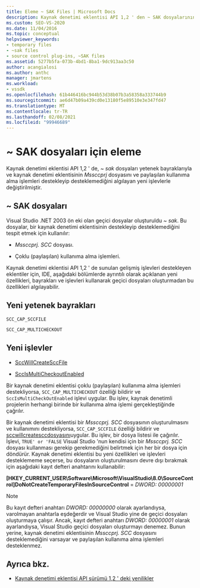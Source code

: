 ```yaml
---
title: Eleme ~ SAK Files | Microsoft Docs
description: Kaynak denetimi eklentisi API 1,2 ' den ~ SAK dosyalarının eleme ve bunların nasıl değiştirildiğini yetenek bayrakları ve yeni işlevlerle nasıl değiştirdikleri hakkında bilgi edinin.
ms.custom: SEO-VS-2020
ms.date: 11/04/2016
ms.topic: conceptual
helpviewer_keywords:
- temporary files
- ~sak files
- source control plug-ins, ~SAK files
ms.assetid: 5277b5fa-073b-4bd1-8ba1-9dc913aa3c50
author: acangialosi
ms.author: anthc
manager: jmartens
ms.workload:
- vssdk
ms.openlocfilehash: 61b446416bc944b53d38b07b3a58358a333744b9
ms.sourcegitcommit: ae6d47b09a439cd0e13180f5e89510e3e347fd47
ms.translationtype: MT
ms.contentlocale: tr-TR
ms.lasthandoff: 02/08/2021
ms.locfileid: "99946689"
---
```

# <a name="elimination-of-sak-files"></a>~ SAK dosyaları için eleme
Kaynak denetimi eklentisi API 1,2 ' de, *~ sak* dosyaları yetenek bayraklarıyla ve kaynak denetimi eklentisinin *Mssccprj* dosyasını ve paylaşılan kullanıma alma işlemleri destekleyip desteklemediğini algılayan yeni işlevlerle değiştirilmiştir.

## <a name="sak-files"></a>~ SAK dosyaları
Visual Studio .NET 2003 ön eki olan geçici dosyalar oluşturuldu *~ sak*. Bu dosyalar, bir kaynak denetimi eklentisinin destekleyip desteklemediğini tespit etmek için kullanılır:

- *Mssccprj. SCC* dosyası.

- Çoklu (paylaşılan) kullanıma alma işlemleri.

Kaynak denetimi eklentisi API 1,2 ' de sunulan gelişmiş işlevleri destekleyen eklentiler için, IDE, aşağıdaki bölümlerde ayrıntılı olarak açıklanan yeni özellikleri, bayrakları ve işlevleri kullanarak geçici dosyaları oluşturmadan bu özellikleri algılayabilir.

## <a name="new-capability-flags"></a>Yeni yetenek bayrakları
 `SCC_CAP_SCCFILE`

 `SCC_CAP_MULTICHECKOUT`

## <a name="new-functions"></a>Yeni işlevler
- [SccWillCreateSccFile](../../extensibility/sccwillcreatesccfile-function.md)

- [SccIsMultiCheckoutEnabled](../../extensibility/sccismulticheckoutenabled-function.md)

 Bir kaynak denetimi eklentisi çoklu (paylaşılan) kullanıma alma işlemleri destekliyorsa, `SCC_CAP_MULTICHECKOUT` özelliği bildirir ve `SccIsMultiCheckOutEnabled` işlevi uygular. Bu işlev, kaynak denetimli projelerin herhangi birinde bir kullanıma alma işlemi gerçekleştiğinde çağrılır.

 Bir kaynak denetimi eklentisi bir *Mssccprj. SCC* dosyasının oluşturulmasını ve kullanımını destekliyorsa, `SCC_CAP_SCCFILE` özelliği bildirir ve [sccwillcreatesccdosyasını](../../extensibility/sccwillcreatesccfile-function.md)uygular. Bu işlev, bir dosya listesi ile çağırılır. İşlevi, `TRUE' or 'FALSE` Visual Studio 'nun kendisi için bir *Mssccprj. SCC* dosyası kullanması gerekip gerekmediğini belirtmek için her bir dosya için döndürür. Kaynak denetimi eklentisi bu yeni özellikleri ve işlevleri desteklememe seçerse, bu dosyaların oluşturulmasını devre dışı bırakmak için aşağıdaki kayıt defteri anahtarını kullanabilir:

 **[HKEY_CURRENT_USER\Software\Microsoft\VisualStudio\8.0\SourceControl]DoNotCreateTemporaryFilesInSourceControl**  =  *DWORD: 00000001*

> [!NOTE]
> Bu kayıt defteri anahtarı *DWORD: 00000000* olarak ayarlandıysa, varolmayan anahtarla eşdeğerdir ve Visual Studio yine de geçici dosyaları oluşturmaya çalışır. Ancak, kayıt defteri anahtarı *DWORD: 00000001* olarak ayarlandıysa, Visual Studio geçici dosyaları oluşturmayı denemez. Bunun yerine, kaynak denetimi eklentisinin *Mssccprj. SCC* dosyasını desteklemediğini varsayar ve paylaşılan kullanıma alma işlemleri desteklenmez.

## <a name="see-also"></a>Ayrıca bkz.
- [Kaynak denetimi eklentisi API sürümü 1,2 ' deki yenilikler](../../extensibility/internals/what-s-new-in-the-source-control-plug-in-api-version-1-2.md)
